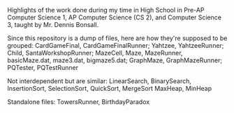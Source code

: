 Highlights of the work done during my time in High School in Pre-AP Computer Science 1, AP Computer Science (CS 2), and Computer Science 3, taught by Mr. Dennis Bonsall.

Since this repository is a dump of files, here are how they're supposed to be grouped:
CardGameFinal, CardGameFinalRunner;
Yahtzee, YahtzeeRunner;
Child, SantaWorkshopRunner;
MazeCell, Maze, MazeRunner, basicMaze.dat, maze3.dat, bigmaze5.dat;
GraphMaze, GraphMazeRunner;
PQTester, PQTestRunner

Not interdependent but are similar:
LinearSearch, BinarySearch, InsertionSort, SelectionSort, QuickSort, MergeSort
MaxHeap, MinHeap

Standalone files: TowersRunner, BirthdayParadox
